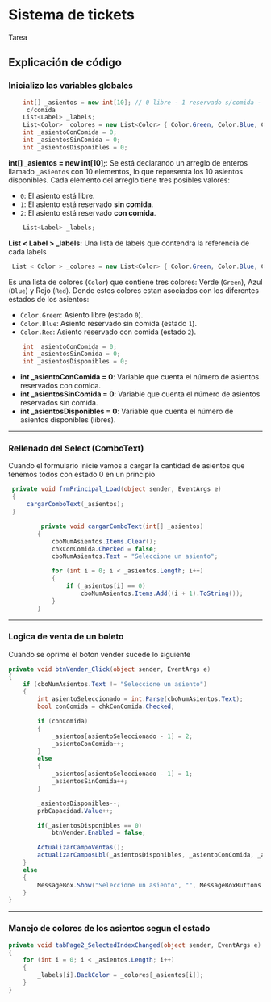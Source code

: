 # Sistema de tickets

Tarea 

## Explicación de código

### Inicializo las variables globales
```C#
    int[] _asientos = new int[10]; // 0 libre - 1 reservado s/comida - 2 reservado
     c/comida
    List<Label> _labels;
    List<Color> _colores = new List<Color> { Color.Green, Color.Blue, Color.Red };
    int _asientoConComida = 0;
    int _asientosSinComida = 0;
    int _asientosDisponibles = 0;
```

**int[] _asientos = new int[10];**: Se está declarando un arreglo de enteros llamado `_asientos` con 10 elementos, lo que representa los 10 asientos disponibles. Cada elemento del arreglo tiene tres posibles valores:

-   `0`: El asiento está libre.
-   `1`: El asiento está reservado **sin comida**.
-   `2`: El asiento está reservado **con comida**.

```C#
    List<Label> _labels;
```

**List < Label > _labels:** Una lista de labels que contendra la referencia de cada labels
```C#
 List < Color > _colores = new List<Color> { Color.Green, Color.Blue, Color.Red };
 ``` 
 Es una lista de colores (`Color`) que contiene tres colores: Verde (`Green`), Azul (`Blue`) y Rojo (`Red`). Donde estos colores estan asociados con los diferentes estados de los asientos:

-   `Color.Green`: Asiento libre (estado `0`).
-   `Color.Blue`: Asiento reservado sin comida (estado `1`).
-   `Color.Red`: Asiento reservado con comida (estado `2`).

```C#
    int _asientoConComida = 0;
    int _asientosSinComida = 0;
    int _asientosDisponibles = 0;
```

-   **int _asientoConComida = 0**: Variable que cuenta el número de asientos reservados con comida.
-   **int _asientosSinComida = 0**: Variable que cuenta el número de asientos reservados sin comida.
-   **int _asientosDisponibles = 0**: Variable que cuenta el número de asientos disponibles (libres).

----- 
### Rellenado del Select (ComboText)

Cuando el formulario inicie vamos a cargar la cantidad de asientos que tenemos todos con estado 0 en un principio
```C#
 private void frmPrincipal_Load(object sender, EventArgs e)
 {
     cargarComboText(_asientos);
 }
 ```
```C#
         private void cargarComboText(int[] _asientos) 
        {
            cboNumAsientos.Items.Clear();
            chkConComida.Checked = false;
            cboNumAsientos.Text = "Seleccione un asiento";

            for (int i = 0; i < _asientos.Length; i++)
            {
                if (_asientos[i] == 0)
                    cboNumAsientos.Items.Add((i + 1).ToString());
            }
        }
```


---
### Logica de venta de un boleto

Cuando se oprime el boton vender sucede lo siguiente

```C#
private void btnVender_Click(object sender, EventArgs e)
{
    if (cboNumAsientos.Text != "Seleccione un asiento")
    {
        int asientoSeleccionado = int.Parse(cboNumAsientos.Text);
        bool conComida = chkConComida.Checked;

        if (conComida)
        {
            _asientos[asientoSeleccionado - 1] = 2;
            _asientoConComida++;
        }
        else
        {
            _asientos[asientoSeleccionado - 1] = 1;
            _asientosSinComida++;
        }

        _asientosDisponibles--;
        prbCapacidad.Value++;

        if(_asientosDisponibles == 0)
            btnVender.Enabled = false;

        ActualizarCampoVentas();
        actualizarCamposLbl(_asientosDisponibles, _asientoConComida, _asientosSinComida);
    }
    else
    {
        MessageBox.Show("Seleccione un asiento", "", MessageBoxButtons.OK, MessageBoxIcon.Warning);
    }
}

```

----
### Manejo de colores de los asientos segun el estado

```C#
private void tabPage2_SelectedIndexChanged(object sender, EventArgs e)
{
    for (int i = 0; i < _asientos.Length; i++) 
    {
        _labels[i].BackColor = _colores[_asientos[i]];
    }
}
```
